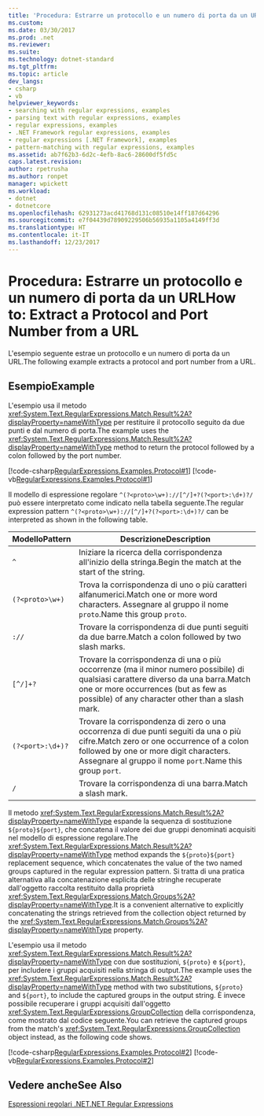 ```yaml
---
title: 'Procedura: Estrarre un protocollo e un numero di porta da un URL'
ms.custom: 
ms.date: 03/30/2017
ms.prod: .net
ms.reviewer: 
ms.suite: 
ms.technology: dotnet-standard
ms.tgt_pltfrm: 
ms.topic: article
dev_langs:
- csharp
- vb
helpviewer_keywords:
- searching with regular expressions, examples
- parsing text with regular expressions, examples
- regular expressions, examples
- .NET Framework regular expressions, examples
- regular expressions [.NET Framework], examples
- pattern-matching with regular expressions, examples
ms.assetid: ab7f62b3-6d2c-4efb-8ac6-28600df5fd5c
caps.latest.revision: 
author: rpetrusha
ms.author: ronpet
manager: wpickett
ms.workload:
- dotnet
- dotnetcore
ms.openlocfilehash: 62931273acd41768d131c08510e14ff187d64296
ms.sourcegitcommit: e7f04439d78909229506b56935a1105a4149ff3d
ms.translationtype: HT
ms.contentlocale: it-IT
ms.lasthandoff: 12/23/2017
---
```

# <a name="how-to-extract-a-protocol-and-port-number-from-a-url"></a><span data-ttu-id="a4946-102">Procedura: Estrarre un protocollo e un numero di porta da un URL</span><span class="sxs-lookup"><span data-stu-id="a4946-102">How to: Extract a Protocol and Port Number from a URL</span></span>
<span data-ttu-id="a4946-103">L'esempio seguente estrae un protocollo e un numero di porta da un URL.</span><span class="sxs-lookup"><span data-stu-id="a4946-103">The following example extracts a protocol and port number from a URL.</span></span>  
  
## <a name="example"></a><span data-ttu-id="a4946-104">Esempio</span><span class="sxs-lookup"><span data-stu-id="a4946-104">Example</span></span>  
 <span data-ttu-id="a4946-105">L'esempio usa il metodo <xref:System.Text.RegularExpressions.Match.Result%2A?displayProperty=nameWithType> per restituire il protocollo seguito da due punti e dal numero di porta.</span><span class="sxs-lookup"><span data-stu-id="a4946-105">The example uses the <xref:System.Text.RegularExpressions.Match.Result%2A?displayProperty=nameWithType> method to return the protocol followed by a colon followed by the port number.</span></span>  
  
 [!code-csharp[RegularExpressions.Examples.Protocol#1](../../../samples/snippets/csharp/VS_Snippets_CLR/RegularExpressions.Examples.Protocol/cs/Example.cs#1)]
 [!code-vb[RegularExpressions.Examples.Protocol#1](../../../samples/snippets/visualbasic/VS_Snippets_CLR/RegularExpressions.Examples.Protocol/vb/Example.vb#1)]  
  
 <span data-ttu-id="a4946-106">Il modello di espressione regolare `^(?<proto>\w+)://[^/]+?(?<port>:\d+)?/` può essere interpretato come indicato nella tabella seguente.</span><span class="sxs-lookup"><span data-stu-id="a4946-106">The regular expression pattern `^(?<proto>\w+)://[^/]+?(?<port>:\d+)?/` can be interpreted as shown in the following table.</span></span>  
  
|<span data-ttu-id="a4946-107">Modello</span><span class="sxs-lookup"><span data-stu-id="a4946-107">Pattern</span></span>|<span data-ttu-id="a4946-108">Descrizione</span><span class="sxs-lookup"><span data-stu-id="a4946-108">Description</span></span>|  
|-------------|-----------------|  
|`^`|<span data-ttu-id="a4946-109">Iniziare la ricerca della corrispondenza all'inizio della stringa.</span><span class="sxs-lookup"><span data-stu-id="a4946-109">Begin the match at the start of the string.</span></span>|  
|`(?<proto>\w+)`|<span data-ttu-id="a4946-110">Trova la corrispondenza di uno o più caratteri alfanumerici.</span><span class="sxs-lookup"><span data-stu-id="a4946-110">Match one or more word characters.</span></span> <span data-ttu-id="a4946-111">Assegnare al gruppo il nome `proto`.</span><span class="sxs-lookup"><span data-stu-id="a4946-111">Name this group `proto`.</span></span>|  
|`://`|<span data-ttu-id="a4946-112">Trovare la corrispondenza di due punti seguiti da due barre.</span><span class="sxs-lookup"><span data-stu-id="a4946-112">Match a colon followed by two slash marks.</span></span>|  
|`[^/]+?`|<span data-ttu-id="a4946-113">Trovare la corrispondenza di una o più occorrenze (ma il minor numero possibile) di qualsiasi carattere diverso da una barra.</span><span class="sxs-lookup"><span data-stu-id="a4946-113">Match one or more occurrences (but as few as possible) of any character other than a slash mark.</span></span>|  
|`(?<port>:\d+)?`|<span data-ttu-id="a4946-114">Trovare la corrispondenza di zero o una occorrenza di due punti seguiti da una o più cifre.</span><span class="sxs-lookup"><span data-stu-id="a4946-114">Match zero or one occurrence of a colon followed by one or more digit characters.</span></span> <span data-ttu-id="a4946-115">Assegnare al gruppo il nome `port`.</span><span class="sxs-lookup"><span data-stu-id="a4946-115">Name this group `port`.</span></span>|  
|`/`|<span data-ttu-id="a4946-116">Trovare la corrispondenza di una barra.</span><span class="sxs-lookup"><span data-stu-id="a4946-116">Match a slash mark.</span></span>|  
  
 <span data-ttu-id="a4946-117">Il metodo <xref:System.Text.RegularExpressions.Match.Result%2A?displayProperty=nameWithType> espande la sequenza di sostituzione `${proto}${port}`, che concatena il valore dei due gruppi denominati acquisiti nel modello di espressione regolare.</span><span class="sxs-lookup"><span data-stu-id="a4946-117">The <xref:System.Text.RegularExpressions.Match.Result%2A?displayProperty=nameWithType> method expands the `${proto}${port}` replacement sequence, which concatenates the value of the two named groups captured in the regular expression pattern.</span></span> <span data-ttu-id="a4946-118">Si tratta di una pratica alternativa alla concatenazione esplicita delle stringhe recuperate dall'oggetto raccolta restituito dalla proprietà <xref:System.Text.RegularExpressions.Match.Groups%2A?displayProperty=nameWithType>.</span><span class="sxs-lookup"><span data-stu-id="a4946-118">It is a convenient alternative to explicitly concatenating the strings retrieved from the collection object returned by the <xref:System.Text.RegularExpressions.Match.Groups%2A?displayProperty=nameWithType> property.</span></span>  
  
 <span data-ttu-id="a4946-119">L'esempio usa il metodo <xref:System.Text.RegularExpressions.Match.Result%2A?displayProperty=nameWithType> con due sostituzioni, `${proto}` e `${port}`, per includere i gruppi acquisiti nella stringa di output.</span><span class="sxs-lookup"><span data-stu-id="a4946-119">The example uses the <xref:System.Text.RegularExpressions.Match.Result%2A?displayProperty=nameWithType> method with two substitutions, `${proto}` and `${port}`, to include the captured groups in the output string.</span></span> <span data-ttu-id="a4946-120">È invece possibile recuperare i gruppi acquisiti dall'oggetto <xref:System.Text.RegularExpressions.GroupCollection> della corrispondenza, come mostrato dal codice seguente.</span><span class="sxs-lookup"><span data-stu-id="a4946-120">You can retrieve the captured groups from the match's <xref:System.Text.RegularExpressions.GroupCollection> object instead, as the following code shows.</span></span>  
  
 [!code-csharp[RegularExpressions.Examples.Protocol#2](../../../samples/snippets/csharp/VS_Snippets_CLR/RegularExpressions.Examples.Protocol/cs/example2.cs#2)]
 [!code-vb[RegularExpressions.Examples.Protocol#2](../../../samples/snippets/visualbasic/VS_Snippets_CLR/RegularExpressions.Examples.Protocol/vb/example2.vb#2)]  
  
## <a name="see-also"></a><span data-ttu-id="a4946-121">Vedere anche</span><span class="sxs-lookup"><span data-stu-id="a4946-121">See Also</span></span>  
 [<span data-ttu-id="a4946-122">Espressioni regolari .NET</span><span class="sxs-lookup"><span data-stu-id="a4946-122">.NET Regular Expressions</span></span>](../../../docs/standard/base-types/regular-expressions.md)
